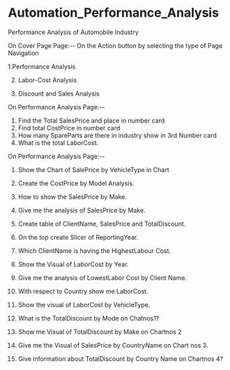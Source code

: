 # Automation_Performance_Analysis

Performance Analysis of Automobile Industry

On Cover Page  Page:--
On the Action button  by selecting the type of Page Navigation

1.Performance Analysis

2. Labor-Cost Analysis
   
3. Discount and Sales Analysis

On Performance Analysis Page:--
1. Find the Total SalesPrice  and place in number card
2. Find total CostPrice in number card
3. How many SpareParts are there in industry show in 3rd Number card
4. What is the total LaborCost.

On Performance Analysis Page:--
1. Show the Chart of SalePrice by VehicleType in Chart
2. Create the CostPrice by Model Analysis.
3. How to show the SalesPrice by Make.
4. Give me  the analysis of SalesPrice by Make.
5. Create table of ClientName, SalesPrice and TotalDiscount.
6. On the top create Slicer of ReportingYear.

1. Which ClientName is having the HighestLabour Cost.
2. Show the Visual of LaborCost by Year.
3. Give me the analysis of LowestLabor Cost by Client Name.
4. With respect to Country show me LaborCost.
5. Show the visual of LaborCost by VehicleType.

1. What is the TotalDiscount by Mode on Chatnos1? 
2. Show me Visual of TotalDiscount by Make on Chartnos 2
3. Give me the Visual of SalesPrice by CountryName on Chart nos 3.
4. Give information about TotalDiscount by Country Name on Chartnos 4?






	
